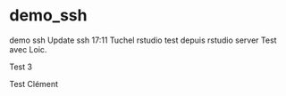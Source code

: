 # demo_ssh
demo ssh
Update ssh 17:11
Tuchel
rstudio
test depuis rstudio server
Test avec Loic.

Test 3

Test Clément